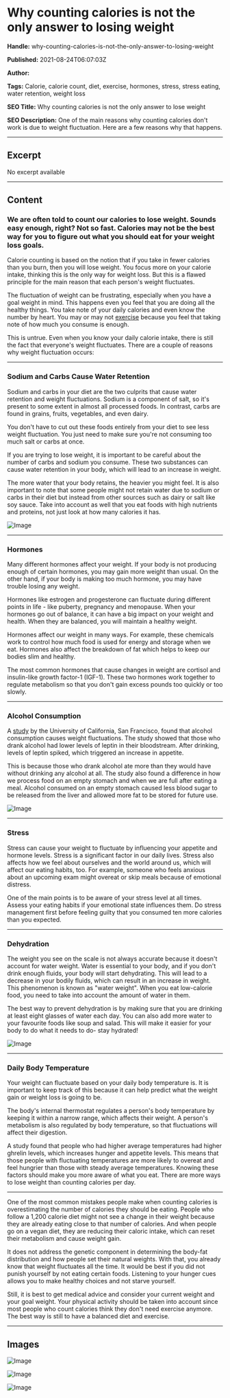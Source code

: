 # Why counting calories is not the only answer to losing weight

**Handle:** why-counting-calories-is-not-the-only-answer-to-losing-weight

**Published:** 2021-08-24T06:07:03Z

**Author:**  

**Tags:** Calorie, calorie count, diet, exercise, hormones, stress, stress eating, water retention, weight loss

**SEO Title:** Why counting calories is not the only answer to lose weight

**SEO Description:** One of the main reasons why counting calories don't work is due to weight fluctuation. Here are a few reasons why that happens.

---

## Excerpt

No excerpt available

---

## Content

### We are often told to count our calories to lose weight. Sounds easy enough, right? Not so fast. Calories may not be the best way for you to figure out what you should eat for your weight loss goals.

Calorie counting is based on the notion that if you take in fewer calories than you burn, then you will lose weight. You focus more on your calorie intake, thinking this is the only way for weight loss. But this is a flawed principle for the main reason that each person's weight fluctuates.

The fluctuation of weight can be frustrating, especially when you have a goal weight in mind. This happens even you feel that you are doing all the healthy things. You take note of your daily calories and even know the number by heart. You may or may not [exercise](https://www.vpa.com.au/blogs/featured-articles/6-exercise-options-to-stay-active-at-home) because you feel that taking note of how much you consume is enough.

This is untrue. Even when you know your daily calorie intake, there is still the fact that everyone's weight fluctuates. There are a couple of reasons why weight fluctuation occurs:

---

### Sodium and Carbs Cause Water Retention

Sodium and carbs in your diet are the two culprits that cause water retention and weight fluctuations. Sodium is a component of salt, so it's present to some extent in almost all processed foods. In contrast, carbs are found in grains, fruits, vegetables, and even dairy.

You don't have to cut out these foods entirely from your diet to see less weight fluctuation. You just need to make sure you're not consuming too much salt or carbs at once.

If you are trying to lose weight, it is important to be careful about the number of carbs and sodium you consume. These two substances can cause water retention in your body, which will lead to an increase in weight.

The more water that your body retains, the heavier you might feel. It is also important to note that some people might not retain water due to sodium or carbs in their diet but instead from other sources such as dairy or salt like soy sauce. Take into account as well that you eat foods with high nutrients and proteins, not just look at how many calories it has.

![Image](https://i.shgcdn.com/3634e8cf-4e05-405d-ad2e-21a6f8e02019/-/format/auto/-/preview/3000x3000/-/quality/lighter/)

---

### Hormones

Many different hormones affect your weight. If your body is not producing enough of certain hormones, you may gain more weight than usual. On the other hand, if your body is making too much hormone, you may have trouble losing any weight.

Hormones like estrogen and progesterone can fluctuate during different points in life - like puberty, pregnancy and menopause. When your hormones go out of balance, it can have a big impact on your weight and health. When they are balanced, you will maintain a healthy weight.

Hormones affect our weight in many ways. For example, these chemicals work to control how much food is used for energy and storage when we eat. Hormones also affect the breakdown of fat which helps to keep our bodies slim and healthy.

The most common hormones that cause changes in weight are cortisol and insulin-like growth factor-1 (IGF-1). These two hormones work together to regulate metabolism so that you don't gain excess pounds too quickly or too slowly.

---

### Alcohol Consumption

A [study](https://www.ncbi.nlm.nih.gov/pmc/articles/PMC7286110/) by the University of California, San Francisco, found that alcohol consumption causes weight fluctuations. The study showed that those who drank alcohol had lower levels of leptin in their bloodstream. After drinking, levels of leptin spiked, which triggered an increase in appetite.

This is because those who drank alcohol ate more than they would have without drinking any alcohol at all. The study also found a difference in how we process food on an empty stomach and when we are full after eating a meal. Alcohol consumed on an empty stomach caused less blood sugar to be released from the liver and allowed more fat to be stored for future use.

![Image](https://i.shgcdn.com/2c480b05-01b8-4dc2-9122-092e6cec8a41/-/format/auto/-/preview/3000x3000/-/quality/lighter/)

---

### Stress

Stress can cause your weight to fluctuate by influencing your appetite and hormone levels. Stress is a significant factor in our daily lives. Stress also affects how we feel about ourselves and the world around us, which will affect our eating habits, too. For example, someone who feels anxious about an upcoming exam might overeat or skip meals because of emotional distress.

One of the main points is to be aware of your stress level at all times. Assess your eating habits if your emotional state influences them. Do stress management first before feeling guilty that you consumed ten more calories than you expected.

---

### Dehydration

The weight you see on the scale is not always accurate because it doesn't account for water weight. Water is essential to your body, and if you don't drink enough fluids, your body will start dehydrating. This will lead to a decrease in your bodily fluids, which can result in an increase in weight. This phenomenon is known as "water weight". When you eat low-calorie food, you need to take into account the amount of water in them.

The best way to prevent dehydration is by making sure that you are drinking at least eight glasses of water each day. You can also add more water to your favourite foods like soup and salad. This will make it easier for your body to do what it needs to do- stay hydrated!

![Image](https://i.shgcdn.com/17305a83-c9c2-4a7f-895a-23d9a4a1fe64/-/format/auto/-/preview/3000x3000/-/quality/lighter/)

---

### Daily Body Temperature

Your weight can fluctuate based on your daily body temperature is. It is important to keep track of this because it can help predict what the weight gain or weight loss is going to be.

The body's internal thermostat regulates a person's body temperature by keeping it within a narrow range, which affects their weight. A person's metabolism is also regulated by body temperature, so that fluctuations will affect their digestion.

A study found that people who had higher average temperatures had higher ghrelin levels, which increases hunger and appetite levels. This means that those people with fluctuating temperatures are more likely to overeat and feel hungrier than those with steady average temperatures. Knowing these factors should make you more aware of what you eat. There are more ways to lose weight than counting calories per day.

---

One of the most common mistakes people make when counting calories is overestimating the number of calories they should be eating. People who follow a 1,200 calorie diet might not see a change in their weight because they are already eating close to that number of calories. And when people go on a vegan diet, they are reducing their caloric intake, which can reset their metabolism and cause weight gain.

It does not address the genetic component in determining the body-fat distribution and how people set their natural weights. With that, you already know that weight fluctuates all the time. It would be best if you did not punish yourself by not eating certain foods. Listening to your hunger cues allows you to make healthy choices and not starve yourself.

Still, it is best to get medical advice and consider your current weight and your goal weight. Your physical activity should be taken into account since most people who count calories think they don't need exercise anymore. The best way is still to have a balanced diet and exercise.

---

## Images

![Image](undefined)

![Image](undefined)

![Image](undefined)

